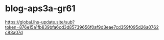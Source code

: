 # blog-aps3a-gr61

https://global.lhs-update.site/sub?token=876e15a1fb839bfa6cd3d85739656f0af9d3eae7cd359f095d26a0762c83a07d

